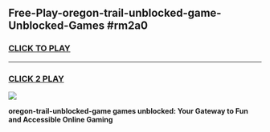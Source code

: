 
## Free-Play-oregon-trail-unblocked-game-Unblocked-Games #rm2a0
<h3>
<a href="https://news.freeplayer.one?title=oregon-trail-unblocked-game&ref=8M">CLICK TO PLAY</a></h3>
<hr>

<h3>
<a href="https://news.freeplayer.one?title=oregon-trail-unblocked-game&ref=8M">CLICK 2 PLAY</a>
  
</h3>

<a href="https://news.freeplayer.one?title=oregon-trail-unblocked-game&ref=8M"><img src="https://clearcache.store/games.png"></a>


**oregon-trail-unblocked-game games unblocked: Your Gateway to Fun and Accessible Online Gaming**
